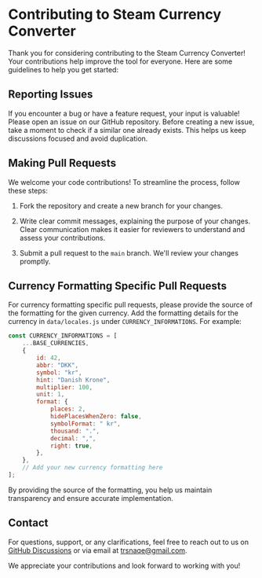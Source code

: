# Contributing to Steam Currency Converter

Thank you for considering contributing to the Steam Currency Converter! Your contributions help improve the tool for everyone. Here are some guidelines to help you get started:

## Reporting Issues

If you encounter a bug or have a feature request, your input is valuable! Please open an issue on our GitHub repository. Before creating a new issue, take a moment to check if a similar one already exists. This helps us keep discussions focused and avoid duplication.

## Making Pull Requests

We welcome your code contributions! To streamline the process, follow these steps:

1. Fork the repository and create a new branch for your changes.
   
2. Write clear commit messages, explaining the purpose of your changes. Clear communication makes it easier for reviewers to understand and assess your contributions.

3. Submit a pull request to the `main` branch. We'll review your changes promptly.

## Currency Formatting Specific Pull Requests

For currency formatting specific pull requests, please provide the source of the formatting for the given currency. Add the formatting details for the currency in `data/locales.js` under `CURRENCY_INFORMATIONS`. For example:

```javascript
const CURRENCY_INFORMATIONS = [
    ...BASE_CURRENCIES,
    {
        id: 42,
        abbr: "DKK",
        symbol: "kr",
        hint: "Danish Krone",
        multiplier: 100,
        unit: 1,
        format: {
            places: 2,
            hidePlacesWhenZero: false,
            symbolFormat: " kr",
            thousand: ".",
            decimal: ",",
            right: true,
        },
    },
    // Add your new currency formatting here
];
```

By providing the source of the formatting, you help us maintain transparency and ensure accurate implementation. 

## Contact

For questions, support, or any clarifications, feel free to reach out to us on [GitHub Discussions](https://github.com/Solidet-com/steam-currency-converter/discussions) or via email at trsnaqe@gmail.com.

We appreciate your contributions and look forward to working with you!
